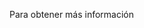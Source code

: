 <Token xmlns:xlink="http://www.w3.org/1999/xlink">Para obtener más información</Token>

<!--HONumber=May16_HO1-->


